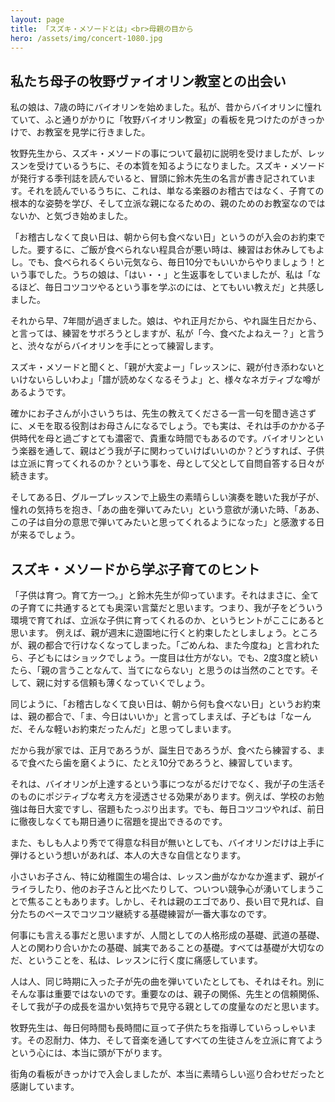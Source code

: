 ```yaml
---
layout: page
title: 「スズキ・メソードとは」<br>母親の目から
hero: /assets/img/concert-1080.jpg
---
```


## 私たち母子の牧野ヴァイオリン教室との出会い
私の娘は、7歳の時にバイオリンを始めました。私が、昔からバイオリンに憧れていて、ふと通りがかりに「牧野バイオリン教室」の看板を見つけたのがきっかけで、お教室を見学に行きました。

牧野先生から、スズキ・メソードの事について最初に説明を受けましたが、レッスンを受けているうちに、その本質を知るようになりました。スズキ・メソードが発行する季刊誌を読んでいると、冒頭に鈴木先生の名言が書き記されています。それを読んでいるうちに、これは、単なる楽器のお稽古ではなく、子育ての根本的な姿勢を学び、そして立派な親になるための、親のためのお教室なのではないか、と気づき始めました。

「お稽古しなくて良い日は、朝から何も食べない日」というのが入会のお約束でした。要するに、ご飯が食べられない程具合が悪い時は、練習はお休みしてもよし。でも、食べられるくらい元気なら、毎日10分でもいいからやりましょう！という事でした。うちの娘は、「はい・・」と生返事をしていましたが、私は「なるほど、毎日コツコツやるという事を学ぶのには、とてもいい教えだ」と共感しました。

それから早、7年間が過ぎました。娘は、やれ正月だから、やれ誕生日だから、と言っては、練習をサボろうとしますが、私が「今、食べたよねえー？」と言うと、渋々ながらバイオリンを手にとって練習します。

スズキ・メソードと聞くと、「親が大変よー」「レッスンに、親が付き添わないといけないらしいわよ」「譜が読めなくなるそうよ」と、様々なネガティブな噂があるようです。

確かにお子さんが小さいうちは、先生の教えてくださる一言一句を聞き逃さずに、メモを取る役割はお母さんになるでしょう。でも実は、それは手のかかる子供時代を母と過ごすとても濃密で、貴重な時間でもあるのです。バイオリンという楽器を通して、親はどう我が子に関わっていけばいいのか？どうすれば、子供は立派に育ってくれるのか？という事を、母として父として自問自答する日々が続きます。

そしてある日、グループレッスンで上級生の素晴らしい演奏を聴いた我が子が、憧れの気持ちを抱き、「あの曲を弾いてみたい」という意欲が湧いた時、「ああ、この子は自分の意思で弾いてみたいと思ってくれるようになった」と感激する日が来るでしょう。

## スズキ・メソードから学ぶ子育てのヒント
「子供は育つ。育て方一つ。」と鈴木先生が仰っています。それはまさに、全ての子育てに共通するとても奥深い言葉だと思います。つまり、我が子をどういう環境で育てれば、立派な子供に育ってくれるのか、というヒントがここにあると思います。
例えば、親が週末に遊園地に行くと約束したとしましょう。ところが、親の都合で行けなくなってしまった。「ごめんね、また今度ね」と言われたら、子どもにはショックでしょう。一度目は仕方がない。でも、2度3度と続いたら、「親の言うことなんて、当てにならない」と思うのは当然のことです。そして、親に対する信頼も薄くなっていくでしょう。

同じように、「お稽古しなくて良い日は、朝から何も食べない日」というお約束は、親の都合で、「ま、今日はいいか」と言ってしまえば、子どもは「なーんだ、そんな軽いお約束だったんだ」と思ってしまいます。

だから我が家では、正月であろうが、誕生日であろうが、食べたら練習する、まるで食べたら歯を磨くように、たとえ10分であろうと、練習しています。

それは、バイオリンが上達するという事につながるだけでなく、我が子の生活そのものにポジティブな考え方を浸透させる効果があります。例えば、学校のお勉強は毎日大変ですし、宿題もたっぷり出ます。でも、毎日コツコツやれば、前日に徹夜しなくても期日通りに宿題を提出できるのです。

また、もしも人より秀でて得意な科目が無いとしても、バイオリンだけは上手に弾けるという想いがあれば、本人の大きな自信となります。

小さいお子さん、特に幼稚園生の場合は、レッスン曲がなかなか進まず、親がイライラしたり、他のお子さんと比べたりして、ついつい競争心が湧いてしまうことで焦ることもあります。しかし、それは親のエゴであり、長い目で見れば、自分たちのペースでコツコツ継続する基礎練習が一番大事なのです。

何事にも言える事だと思いますが、人間としての人格形成の基礎、武道の基礎、人との関わり合いかたの基礎、誠実であることの基礎。すべては基礎が大切なのだ、ということを、私は、レッスンに行く度に痛感しています。

人は人、同じ時期に入った子が先の曲を弾いていたとしても、それはそれ。別にそんな事は重要ではないのです。重要なのは、親子の関係、先生との信頼関係、そして我が子の成長を温かい気持ちで見守る親としての度量なのだと思います。

牧野先生は、毎日何時間も長時間に亘って子供たちを指導していらっしゃいます。その忍耐力、体力、そして音楽を通してすべての生徒さんを立派に育てようという心には、本当に頭が下がります。

街角の看板がきっかけで入会しましたが、本当に素晴らしい巡り合わせだったと感謝しています。
